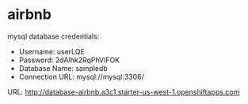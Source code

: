 # airbnb

mysql database credentials:
 * Username: userLQE 
 * Password: 2dAlhk2RqPhVlFOK 
 * Database Name: sampledb 
 * Connection URL: mysql://mysql:3306/
 
 URL: http://database-airbnb.a3c1.starter-us-west-1.openshiftapps.com 
